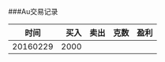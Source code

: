 ###Au交易记录

|时间         |    买入  |   卖出   |      克数|       盈利|
|------------|---------:|---------:|--------:|----------:|
|20160229    |     2000 |          |         |           |



